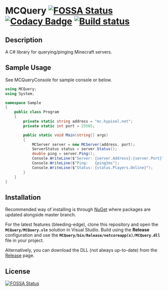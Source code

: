 # MCQuery [![FOSSA Status](https://app.fossa.io/api/projects/git%2Bgithub.com%2FSergeantSerk%2FMCQuery.svg?type=shield)](https://app.fossa.io/projects/git%2Bgithub.com%2FSergeantSerk%2FMCQuery?ref=badge_shield) [![Codacy Badge](https://api.codacy.com/project/badge/Grade/962a271ffb45453f9be089d88021aabc)](https://www.codacy.com/manual/SergeantSerk/MCQuery?utm_source=github.com&amp;utm_medium=referral&amp;utm_content=SergeantSerk/MCQuery&amp;utm_campaign=Badge_Grade) [![Build status](https://ci.appveyor.com/api/projects/status/q2imiippvb2yotxn?svg=true)](https://ci.appveyor.com/project/SergeantSerk/mcquery)

## Description
A C# library for querying/pinging Minecraft servers.

## Sample Usage
See MCQueryConsole for sample console or below.
```C#
using MCQuery;
using System;

namespace Sample
{
    public class Program
    {
        private static string address = "mc.hypixel.net";
        private static int port = 25565;

        public static void Main(string[] args)
        {
            MCServer server = new MCServer(address, port);
            ServerStatus status = server.Status();
            double ping = server.Ping();
            Console.WriteLine($"Server: {server.Address}:{server.Port}");
            Console.WriteLine($"Ping:   {ping}ms");
            Console.WriteLine($"Status: {status.Players.Online}");
        }
    }
}
```

## Installation
Recommended way of installing is through [NuGet](https://www.nuget.org/packages/MCQuery/) where packages are updated alongside master branch.

For the latest features (bleeding-edge), clone this repository and open the **`MCQuery/MCQuery.sln`** solution in Visual Studio. Build using the **Release** configuration and use the **`MCQuery/bin/Release/netcoreapp(x)/MCQuery.dll`** file in your project.

Alternatively, you can download the DLL (not always up-to-date) from the [Release](https://github.com/SergeantSerk/MCQuery/releases) page.

## License
[![FOSSA Status](https://app.fossa.io/api/projects/git%2Bgithub.com%2FSergeantSerk%2FMCQuery.svg?type=large)](https://app.fossa.io/projects/git%2Bgithub.com%2FSergeantSerk%2FMCQuery?ref=badge_large)
